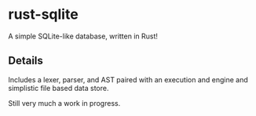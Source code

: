 # rust-sqlite 

A simple SQLite-like database, written in Rust!

## Details
Includes a lexer, parser, and AST paired with an execution and engine and simplistic file based data store. 

Still very much a work in progress. 